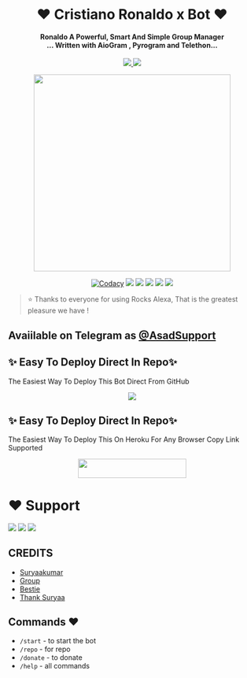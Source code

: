 
<h1 align="center"><b>❤️ Cristiano Ronaldo x Bot ❤️</b></h1>

<h4 align="center">Ronaldo A Powerful, Smart And Simple Group Manager <br> ... Written with AioGram , Pyrogram and Telethon...</h4>
<p align='center'>
  <a href="https://www.python.org/" alt="made-with-python"> <img src="https://img.shields.io/badge/Made%20with-Python-1f425f.svg?style=flat-square&logo=python&color=blue" /> </a>
  <a href="https://github.com/jankarikiduniya/Rocks-Alexa-Official-Management/graphs/commit-activity" alt="Maintenance"> <img src="https://img.shields.io/badge/Maintained%3F-yes-green.svg?style=flat-square" /> </a>
</p>

<p align="center"><a href="https://t.me/Suryaakumar"><img src="https://telegra.ph/file/40f7da0c6f0dd5915de99.jpg" width="400"></a></p>

<p align="center">
    <a href="https://app.codacy.com/manual/jankarikiduniya/AlexaManagement3.0/dashboard"> <img src="https://img.shields.io/codacy/grade/4d58f2a402b54aed8a7d95f7add45a81?color=brightgreen&logo=codacy&logoColor=green&style=for-the-badge" alt="Codacy" /></a>
    <a href="https://github.com/jankarikiduniya/AlexaManagement3.0"> <img src="https://img.shields.io/github/repo-size/jankarikiduniya/AlexaManagement3.0?color=orange&logo=github&logoColor=green&style=for-the-badge" /></a>
    <a href="https://github.com/jankarikiduniya/AlexaManagement3.0/commits/prince"> <img src="https://img.shields.io/github/last-commit/jankarikiduniya/AlexaManagement3.0?color=brown&logo=github&logoColor=green&style=for-the-badge" /></a>
    <a href="https://github.com/jankarikiduniya/AlexaManagement3.0/issues"> <img src="https://img.shields.io/github/issues/jankarikiduniya/AlexaManagement3.0?color=blueviolet&logo=github&logoColor=green&style=for-the-badge" /></a>
    <a href="https://github.com/jankarikiduniya/AlexaManagement3.0/network/members"> <img src="https://img.shields.io/github/forks/jankarikiduniya/AlexaManagement3.0?color=red&logo=github&logoColor=green&style=for-the-badge" /></a>  
    <a href="https://pypi.org/project/Telethon/"> <img src="https://img.shields.io/pypi/v/telethon?color=yellow&label=telethon&logo=python&logoColor=green&style=for-the-badge" /></a>
</p>

> ⭐️ Thanks to everyone for using Rocks Alexa, That is the greatest pleasure we have !

## Avaiilable on Telegram as [@AsadSupport](https://t.me/ALEXA_MANAGEMENTBOT)

## ✨ Easy To Deploy Direct In Repo✨

The Easiest Way To Deploy This Bot Direct From GitHub

<p align="center"><a href="https://heroku.com/deploy"><img src="https://www.herokucdn.com/deploy/button.svg"></a>

## ✨ Easy To Deploy Direct In Repo✨

The Easiest Way To Deploy This On Heroku For Any Browser Copy Link Supported

<p align="center"><a href="https://heroku.com/deploy?template=https://github.com/jankarikiduniya/AlexaManagement3.0"> <img src="https://img.shields.io/badge/Deploy%20To%20Heroku-black?style=for-the-badge&logo=heroku" width="220" height="38.45"/></a></p>
 
 
# ❤️ Support
<a href="https://t.me/AsadSupport"><img src="https://img.shields.io/badge/Join-Telegram%20Channel-red.svg?logo=Telegram"></a>
<a href="https://t.me/Shayri_Music_Lovers"><img src="https://img.shields.io/badge/Join-Telegram%20Group-blue.svg?logo=telegram"></a>
<a href="https://t.me/Give_Me_Heart"><img src="https://img.shields.io/badge/Give-Me%20Heart-blue.svg?logo=telegram"></a>


## CREDITS

- [Suryaakumar](https://t.me/Suryaakumar)
- [Group](https://t.me/Friendstamilchatting)
- [Bestie](https://t.me/bestie_of_suryaa_parzi)
- [Thank Suryaa](https://github.com/kumarjr7/AlexaManagement3.0)

## Commands ❤️

- `/start` - to start the bot
- `/repo` - for repo
- `/donate` - to donate
- `/help` - all commands
